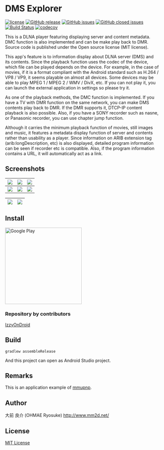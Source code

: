 # DMS Explorer
[![license](https://img.shields.io/github/license/ohmae/dms-explorer.svg)](./LICENSE)
[![GitHub release](https://img.shields.io/github/release/ohmae/dms-explorer.svg)](https://github.com/ohmae/dms-explorer/releases)
[![GitHub issues](https://img.shields.io/github/issues/ohmae/dms-explorer.svg)](https://github.com/ohmae/dms-explorer/issues)
[![GitHub closed issues](https://img.shields.io/github/issues-closed/ohmae/dms-explorer.svg)](https://github.com/ohmae/dms-explorer/issues?q=is%3Aissue+is%3Aclosed)
[![Build Status](https://travis-ci.org/ohmae/dms-explorer.svg?branch=develop)](https://travis-ci.org/ohmae/dms-explorer)
[![codecov](https://codecov.io/gh/ohmae/dms-explorer/branch/develop/graph/badge.svg)](https://codecov.io/gh/ohmae/dms-explorer)

This is a DLNA player featuring displaying server and content metadata.
DMC function is also implemented and can be make play back to DMR.
Source code is published under the Open source license (MIT license).

This app's feature is to information display about DLNA server (DMS) and its contents.
Since the playback function uses the codec of the device, which file can be played depends on the device.
For example, in the case of movies,
if it is a format compliant with the Android standard such as H.264 / VP8 / VP9, it seems playable on almost all devices.
Some devices may be able to play MPEG 1 / MPEG 2 / WMV / DivX, etc.
If you can not play it, you can launch the external application in settings so please try it.

As one of the playback methods, the DMC function is implemented.
If you have a TV with DMR function on the same network, you can make DMS contents play back to DMR.
If the DMR supports it, DTCP-IP content playback is also possible.
Also, if you have a SONY recorder such as nasne, or Panasonic recorder, you can use chapter jump function.

Although it carries the minimum playback function of movies, still images and music,
it features a metadata display function of server and contents rather than usability as a player.
Since information on ARIB extension tag (arib:longDescription, etc) is also displayed,
detailed program information can be seen if recorder etc is compatible.
Also, if the program information contains a URL, it will automatically act as a link.

## Screenshots

|![](docs/img/1.png)|![](docs/img/2.png)|![](docs/img/3.png)|
|-|-|-|
|![](docs/img/4.png)|![](docs/img/5.png)|![](docs/img/6.png)|

|![](docs/img/7.png)|![](docs/img/8.png)|
|-|-|

## Install
<a href='https://play.google.com/store/apps/details?id=net.mm2d.dmsexplorer'><img alt='Google Play' src='https://play.google.com/intl/en_us/badges/images/generic/en_badge_web_generic.png' width="250"/></a>

### Repository by contributors
[IzzyOnDroid](https://apt.izzysoft.de/fdroid/index/apk/net.mm2d.dmsexplorer)

## Build
```
gradlew assembleRelease
```
And this project can open as Android Studio project.

## Remarks
This is an application example of [mmupnp](https://github.com/ohmae/mmupnp).

## Author
大前 良介 (OHMAE Ryosuke)
http://www.mm2d.net/

## License
[MIT License](./LICENSE)
